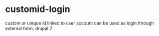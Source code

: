 # customid-login
custom or unique id linked to user account can be used as login through external form; drupal 7

